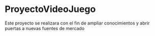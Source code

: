ProyectoVideoJuego
==================

Este proyecto se realizara con el fin de ampliar conocimientos y abrir puertas a nuevas fuentes de mercado